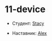 ﻿# 11-device


* Студент: [Stacy](https://github.com/lairiel)

* Наставник: [Alex](https://github.com/dguard)
